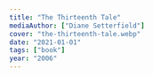 ```yaml
---
title: "The Thirteenth Tale"
mediaAuthor: ["Diane Setterfield"]
cover: "the-thirteenth-tale.webp"
date: "2021-01-01"
tags: ["book"]
year: "2006"
---
```

